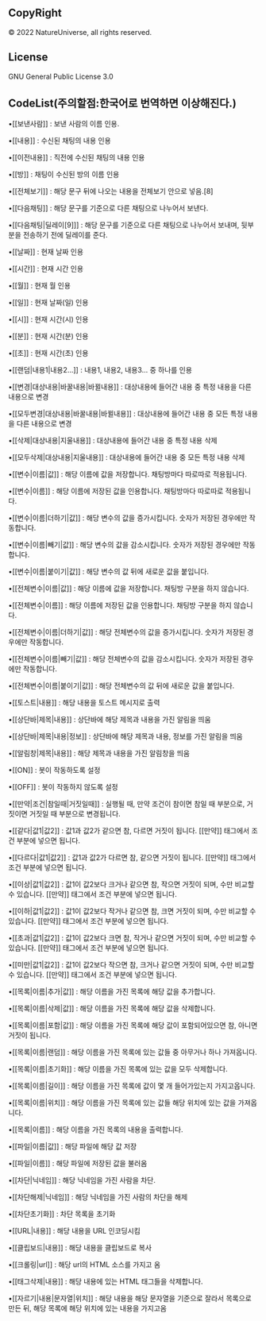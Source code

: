 CopyRight
-
© 2022 NatureUniverse, all rights reserved.

License
-
GNU General Public License 3.0

CodeList(주의할점:한국어로 번역하면 이상해진다.)
-
•[[보낸사람]] : 보낸 사람의 이름 인용.

•[[내용]] : 수신된 채팅의 내용 인용

•[[이전내용]] : 직전에 수신된 채팅의 내용 인용

•[[방]] : 채팅이 수신된 방의 이름 인용

•[[전체보기]] : 해당 문구 뒤에 나오는 내용을 전체보기 안으로 넣음.[8]

•[[다음채팅]] : 해당 문구를 기준으로 다른 채팅으로 나누어서 보낸다.

•[[다음채팅|딜레이[9]]] : 해당 문구를 기준으로 다른 채팅으로 나누어서 보내며, 뒷부분을 전송하기 전에 딜레이를 준다.

•[[날짜]] : 현재 날짜 인용

•[[시간]] : 현재 시간 인용

•[[월]] : 현재 월 인용

•[[일]] : 현재 날짜(일) 인용

•[[시]] : 현재 시간(시) 인용

•[[분]] : 현재 시간(분) 인용

•[[초]] : 현재 시간(초) 인용

•[[랜덤|내용1|내용2...]] : 내용1, 내용2, 내용3... 중 하나를 인용

•[[변경|대상내용|바꿀내용|바뀔내용]] : 대상내용에 들어간 내용 중 특정 내용을 다른 내용으로 변경

•[[모두변경|대상내용|바꿀내용|바뀔내용]] : 대상내용에 들어간 내용 중 모든 특정 내용을 다른 내용으로 변경

•[[삭제|대상내용|지울내용]] : 대상내용에 들어간 내용 중 특정 내용 삭제

•[[모두삭제|대상내용|지울내용]] : 대상내용에 들어간 내용 중 모든 특정 내용 삭제

•[[변수|이름|값]] : 해당 이름에 값을 저장합니다. 채팅방마다 따로따로 적용됩니다.

•[[변수|이름]] : 해당 이름에 저장된 값을 인용합니다. 채팅방마다 따로따로 적용됩니다.

•[[변수|이름|더하기|값]] : 해당 변수의 값을 증가시킵니다. 숫자가 저장된 경우에만 작동합니다.

•[[변수|이름|빼기|값]] : 해당 변수의 값을 감소시킵니다. 숫자가 저장된 경우에만 작동합니다.

•[[변수|이름|붙이기|값]] : 해당 변수의 값 뒤에 새로운 값을 붙입니다.

•[[전체변수|이름|값]] : 해당 이름에 값을 저장합니다. 채팅방 구분을 하지 않습니다.

•[[전체변수|이름]] : 해당 이름에 저장된 값을 인용합니다. 채팅방 구분을 하지 않습니다.

•[[전체변수|이름|더하기|값]] : 해당 전체변수의 값을 증가시킵니다. 숫자가 저장된 경우에만 작동합니다.

•[[전체변수|이름|빼기|값]] : 해당 전체변수의 값을 감소시킵니다. 숫자가 저장된 경우에만 작동합니다.

•[[전체변수|이름|붙이기|값]] : 해당 전체변수의 값 뒤에 새로운 값을 붙입니다.

•[[토스트|내용]] : 해당 내용을 토스트 메시지로 출력

•[[상단바|제목|내용]] : 상단바에 해당 제목과 내용을 가진 알림을 띄움

•[[상단바|제목|내용|정보]] : 상단바에 해당 제목과 내용, 정보를 가진 알림을 띄움

•[[알림창|제목|내용]] : 해당 제목과 내용을 가진 알림창을 띄움

•[[ON]] : 봇이 작동하도록 설정

•[[OFF]] : 봇이 작동하지 않도록 설정

•[[만약|조건|참일때|거짓일때]] : 실행될 때, 만약 조건이 참이면 참일 때 부분으로, 거짓이면 거짓일 때 부분으로 변경됩니다.

•[[같다|값1|값2]] : 값1과 값2가 같으면 참, 다르면 거짓이 됩니다. [[만약]] 태그에서 조건 부분에 넣으면 됩니다.

•[[다르다|값1|값2]] : 값1과 값2가 다르면 참, 같으면 거짓이 됩니다. [[만약]] 태그에서 조건 부분에 넣으면 됩니다.

•[[이상|값1|값2]] : 값1이 값2보다 크거나 같으면 참, 작으면 거짓이 되며, 수만 비교할 수 있습니다. [[만약]] 태그에서 조건 부분에 넣으면 됩니다.

•[[이하|값1|값2]] : 값1이 값2보다 작거나 같으면 참, 크면 거짓이 되며, 수만 비교할 수 있습니다. [[만약]] 태그에서 조건 부분에 넣으면 됩니다.

•[[초과|값1|값2]] : 값1이 값2보다 크면 참, 작거나 같으면 거짓이 되며, 수만 비교할 수 있습니다. [[만약]] 태그에서 조건 부분에 넣으면 됩니다.

•[[미만|값1|값2]] : 값1이 값2보다 작으면 참, 크거나 같으면 거짓이 되며, 수만 비교할 수 있습니다. [[만약]] 태그에서 조건 부분에 넣으면 됩니다.

•[[목록|이름|추가|값]] : 해당 이름을 가진 목록에 해당 값을 추가합니다.

•[[목록|이름|삭제|값]] : 해당 이름을 가진 목록에 해당 값을 삭제합니다.

•[[목록|이름|포함|값]] : 해당 이름을 가진 목록에 해당 값이 포함되어있으면 참, 아니면 거짓이 됩니다.

•[[목록|이름|랜덤]] : 해당 이름을 가진 목록에 있는 값들 중 아무거나 하나 가져옵니다.

•[[목록|이름|초기화]] : 해당 이름을 가진 목록에 있는 값을 모두 삭제합니다.

•[[목록|이름|길이]] : 해당 이름을 가진 목록에 값이 몇 개 들어가있는지 가지고옵니다.

•[[목록|이름|위치]] : 해당 이름을 가진 목록에 있는 값들 해당 위치에 있는 값을 가져옵니다.

•[[목록|이름]] : 해당 이름을 가진 목록의 내용을 출력합니다.

•[[파일|이름|값]] : 해당 파일에 해당 값 저장

•[[파일|이름]] : 해당 파일에 저장된 값을 불러옴

•[[차단|닉네임]] : 해당 닉네임을 가진 사람을 차단.

•[[차단해제|닉네임]] : 해당 닉네임을 가진 사람의 차단을 해제

•[[차단초기화]] : 차단 목록을 초기화

•[[URL|내용]] : 해당 내용을 URL 인코딩시킴

•[[클립보드|내용]] : 해당 내용을 클립보드로 복사

•[[크롤링|url]] : 해당 url의 HTML 소스를 가지고 옴

•[[태그삭제|내용]] : 해당 내용에 있는 HTML 태그들을 삭제합니다.

•[[자르기|내용|문자열|위치]] : 해당 내용을 해당 문자열을 기준으로 잘라서 목록으로 만든 뒤, 해당 목록에 해당 위치에 있는 내용을 가지고옴
